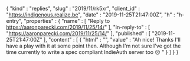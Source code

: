 {
  "kind" : "replies",
  "slug" : "2019/11/rk5xr",
  "client_id" : "https://indigenous.realize.be",
  "date" : "2019-11-25T21:47:00Z",
  "h" : "h-entry",
  "properties" : {
    "name" : [ "Reply to https://aaronparecki.com/2019/11/25/14/" ],
    "in-reply-to" : [ "https://aaronparecki.com/2019/11/25/14/" ],
    "published" : [ "2019-11-25T21:47:00Z" ],
    "content" : [ {
      "html" : "",
      "value" : "Ah nice! Thanks I'll have a play with it at some point then. Although I'm not sure I've got the time currently to write a spec compliant IndieAuth server too 😥 "
    } ]
  }
}

